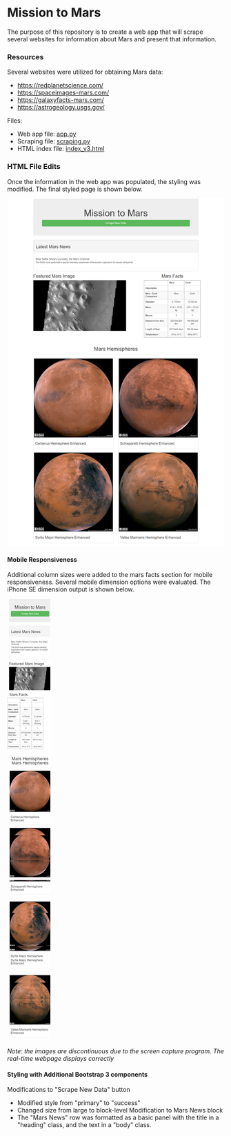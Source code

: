 # Mission to Mars
The purpose of this repository is to create a web app that will scrape several websites for information about Mars and present that information.

### Resources
Several websites were utilized for obtaining Mars data:
- https://redplanetscience.com/
- https://spaceimages-mars.com/
- https://galaxyfacts-mars.com/
- https://astrogeology.usgs.gov/

Files:
- Web app file: [app.py](https://github.com/MDHetrick/Mission-to-Mars/blob/main/app.py)
- Scraping file: [scraping.py](https://github.com/MDHetrick/Mission-to-Mars/blob/main/scraping.py)
- HTML index file: [index_v3.html](https://github.com/MDHetrick/Mission-to-Mars/blob/main/templates/index_v3.html)


### HTML File Edits
Once the information in the web app was populated, the styling was modified. The final styled page is shown below.

![Image](https://github.com/MDHetrick/Mission-to-Mars/blob/main/resources/mars_full_page.png)

#### Mobile Responsiveness
Additional column sizes were added to the mars facts section for mobile responsiveness. Several mobile dimension options were evaluated. The iPhone SE dimension output is shown below.

![Image](https://github.com/MDHetrick/Mission-to-Mars/blob/main/resources/mars_iPhoneSE_page.png)

*Note: the images are discontinuous due to the screen capture program. The real-time webpage displays correctly*

#### Styling with Additional Bootstrap 3 components
Modifications to "Scrape New Data" button
- Modified style from "primary" to "success"
- Changed size from large to block-level
Modification to Mars News block
- The "Mars News" row was formatted as a basic panel with the title in a "heading" class, and the text in a "body" class.
